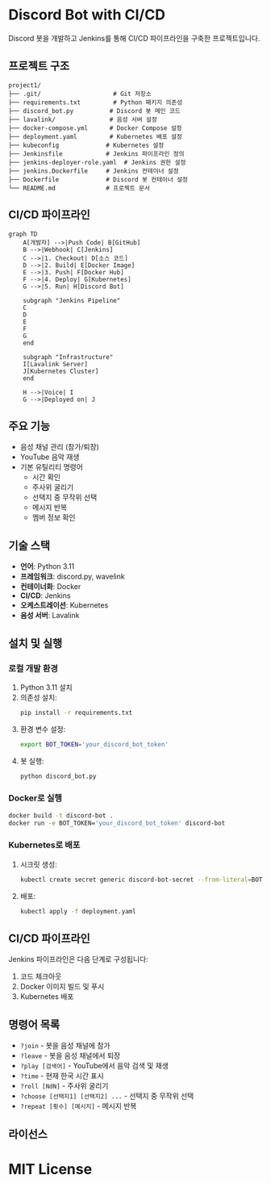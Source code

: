 # Discord Bot with CI/CD

Discord 봇을 개발하고 Jenkins를 통해 CI/CD 파이프라인을 구축한 프로젝트입니다.

## 프로젝트 구조

```
project1/
├── .git/                    # Git 저장소
├── requirements.txt         # Python 패키지 의존성
├── discord_bot.py          # Discord 봇 메인 코드
├── lavalink/               # 음성 서버 설정
├── docker-compose.yml      # Docker Compose 설정
├── deployment.yaml         # Kubernetes 배포 설정
├── kubeconfig             # Kubernetes 설정
├── Jenkinsfile            # Jenkins 파이프라인 정의
├── jenkins-deployer-role.yaml  # Jenkins 권한 설정
├── jenkins.Dockerfile     # Jenkins 컨테이너 설정
├── Dockerfile             # Discord 봇 컨테이너 설정
└── README.md              # 프로젝트 문서
```

## CI/CD 파이프라인

```mermaid
graph TD
    A[개발자] -->|Push Code| B[GitHub]
    B -->|Webhook| C[Jenkins]
    C -->|1. Checkout| D[소스 코드]
    D -->|2. Build| E[Docker Image]
    E -->|3. Push| F[Docker Hub]
    F -->|4. Deploy| G[Kubernetes]
    G -->|5. Run| H[Discord Bot]
    
    subgraph "Jenkins Pipeline"
    C
    D
    E
    F
    G
    end
    
    subgraph "Infrastructure"
    I[Lavalink Server]
    J[Kubernetes Cluster]
    end
    
    H -->|Voice| I
    G -->|Deployed on| J
```

## 주요 기능

- 음성 채널 관리 (참가/퇴장)
- YouTube 음악 재생
- 기본 유틸리티 명령어
  - 시간 확인
  - 주사위 굴리기
  - 선택지 중 무작위 선택
  - 메시지 반복
  - 멤버 정보 확인

## 기술 스택

- **언어**: Python 3.11
- **프레임워크**: discord.py, wavelink
- **컨테이너화**: Docker
- **CI/CD**: Jenkins
- **오케스트레이션**: Kubernetes
- **음성 서버**: Lavalink

## 설치 및 실행

### 로컬 개발 환경

1. Python 3.11 설치
2. 의존성 설치:
   ```bash
   pip install -r requirements.txt
   ```
3. 환경 변수 설정:
   ```bash
   export BOT_TOKEN='your_discord_bot_token'
   ```
4. 봇 실행:
   ```bash
   python discord_bot.py
   ```

### Docker로 실행

```bash
docker build -t discord-bot .
docker run -e BOT_TOKEN='your_discord_bot_token' discord-bot
```

### Kubernetes로 배포

1. 시크릿 생성:
   ```bash
   kubectl create secret generic discord-bot-secret --from-literal=BOT_TOKEN='your_discord_bot_token'
   ```

2. 배포:
   ```bash
   kubectl apply -f deployment.yaml
   ```

## CI/CD 파이프라인

Jenkins 파이프라인은 다음 단계로 구성됩니다:

1. 코드 체크아웃
2. Docker 이미지 빌드 및 푸시
3. Kubernetes 배포

## 명령어 목록

- `?join` - 봇을 음성 채널에 참가
- `?leave` - 봇을 음성 채널에서 퇴장
- `?play [검색어]` - YouTube에서 음악 검색 및 재생
- `?time` - 현재 한국 시간 표시
- `?roll [NdN]` - 주사위 굴리기
- `?choose [선택지1] [선택지2] ...` - 선택지 중 무작위 선택
- `?repeat [횟수] [메시지]` - 메시지 반복

## 라이선스

MIT License
=======
